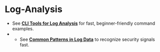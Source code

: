 # Log-Analysis

- See **[CLI Tools for Log Analysis](docs/log-cli-basics.md)** for fast, beginner-friendly command examples.
- - See **[Common Patterns in Log Data](docs/common-patterns.md)** to recognize security signals fast.
